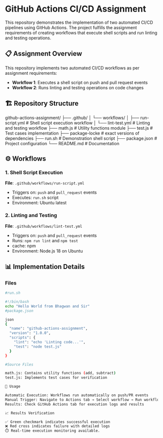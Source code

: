# GitHub Actions CI/CD Assignment

This repository demonstrates the implementation of two automated CI/CD pipelines using GitHub Actions. The project fulfills the assignment requirements of creating workflows that execute shell scripts and run linting and testing operations.

## 📋 Assignment Overview

This repository implements two automated CI/CD workflows as per assignment requirements:
- **Workflow 1**: Executes a shell script on push and pull request events
- **Workflow 2**: Runs linting and testing operations on code changes

## 🏗️ Repository Structure
github-actions-assignment/
├── .github/
│ └── workflows/
│ ├── run-script.yml # Shell script execution workflow
│ └── lint-test.yml # Linting and testing workflow
├── math.js # Utility functions module
├── test.js # Test cases implementation
├── package-locke # exact versions of dependencies
├── run.sh # Demonstration shell script
├── package.json # Project configuration
└── README.md # Documentation


## ⚙️ Workflows

### 1. Shell Script Execution
**File**: `.github/workflows/run-script.yml`
- Triggers on: `push` and `pull_request` events
- Executes: `run.sh` script
- Environment: Ubuntu latest

### 2. Linting and Testing  
**File**: `.github/workflows/lint-test.yml`
- Triggers on: `push` and `pull_request` events
- Runs: `npm run lint` and `npm test`
- cache: npm 
- Environment: Node.js 18 on Ubuntu

## 📊 Implementation Details

### Files
```bash
#run.sh

#!/bin/bash
echo "Hello World from Bhagwan and Sir"
#package.json

json
{
  "name": "github-actions-assignment",
  "version": "1.0.0",
  "scripts": {
    "lint": "echo 'Linting code...'",
    "test": "node test.js"
  }
}

#Source Files

math.js: Contains utility functions (add, subtract)
test.js: Implements test cases for verification

🚀 Usage

Automatic Execution: Workflows run automatically on push/PR events
Manual Trigger: Navigate to Actions tab → Select workflow → Run workflow
Results: Check GitHub Actions tab for execution logs and results

📈 Results Verification

✅ Green checkmark indicates successful execution
❌ Red cross indicates failure with detailed logs
⏱️ Real-time execution monitoring available.
